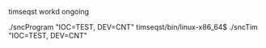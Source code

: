 timseqst workd ongoing

 ./sncProgram "IOC=TEST, DEV=CNT"
 timseqst/bin/linux-x86_64$ ./sncTim "IOC=TEST, DEV=CNT"
